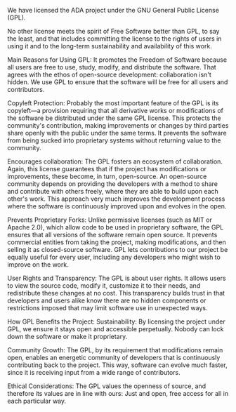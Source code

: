 We have licensed the ADA project under the GNU General Public License (GPL).

No other license meets the spirit of Free Software better than GPL, to say the least, and that includes committing the license to the rights of users in using it and to the long-term sustainability and availability of this work.

Main Reasons for Using GPL: It promotes the Freedom of Software because all users are free to use, study, modify, and distribute the software. That agrees with the ethos of open-source development: collaboration isn't hidden. We use GPL to ensure that the software will be free for all users and contributors.

Copyleft Protection: Probably the most important feature of the GPL is its copyleft—a provision requiring that all derivative works or modifications of the software be distributed under the same GPL license. This protects the community's contribution, making improvements or changes by third parties share openly with the public under the same terms. It prevents the software from being sucked into proprietary systems without returning value to the community.

Encourages collaboration: The GPL fosters an ecosystem of collaboration. Again, this license guarantees that if the project has modifications or improvements, these become, in turn, open-source. An open-source community depends on providing the developers with a method to share and contribute with others freely, where they are able to build upon each other's work. This approach very much improves the development process where the software is continuously improved upon and evolves in the open.

Prevents Proprietary Forks: Unlike permissive licenses (such as MIT or Apache 2.0), which allow code to be used in proprietary software, the GPL ensures that all versions of the software remain open source. It prevents commercial entities from taking the project, making modifications, and then selling it as closed-source software. GPL lets contributions to our project be equally useful for every user, including any developers who might wish to improve on the work.

User Rights and Transparency: The GPL is about user rights. It allows users to view the source code, modify it, customize it to their needs, and redistribute these changes at no cost. This transparency builds trust in that developers and users alike know there are no hidden components or restrictions imposed that may limit software use in unexpected ways.

How GPL Benefits the Project: Sustainability: By licensing the project under GPL, we ensure it stays open and accessible perpetually. Nobody can lock down the software or make it proprietary.

Community Growth: The GPL, by its requirement that modifications remain open, enables an energetic community of developers that is continuously contributing back to the project. This way, software can evolve much faster, since it is receiving input from a wide range of contributors.

Ethical Considerations: The GPL values the openness of source, and therefore its values are in line with ours: Just and open, free access for all in each particular way.
